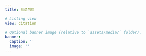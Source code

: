 ```yaml
---
title: 프로젝트

# Listing view
view: citation

# Optional banner image (relative to `assets/media/` folder).
banner:
  caption: ''
  image: ''
---
```

